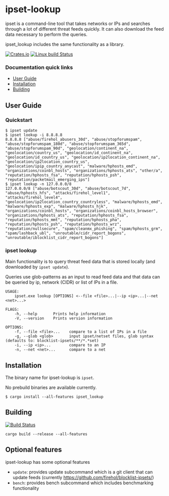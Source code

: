 # ipset-lookup

ipset is a command-line tool that takes networks or IPs and searches through a lot of different threat feeds quickly.
It can also download the feed data necessary to perform the queries.

ipset_lookup includes the same functionality as a library.

[![Crates.io](https://img.shields.io/crates/v/ipset_lookup)](https://crates.io/crates/ipset_lookup)
[![Linux build Status](https://travis-ci.org/tanelikaivola/ipset-lookup.svg)](https://travis-ci.org/tanelikaivola/ipset-lookup)

### Documentation quick links

* [User Guide](#user-guide)
* [Installation](#installation)
* [Building](#building)

## User Guide

### Quickstart

```
$ ipset update
$ ipset lookup -i 8.8.8.8
8.8.8.8 ["abuse/firehol_abusers_30d", "abuse/stopforumspam", "abuse/stopforumspam_180d", "abuse/stopforumspam_365d", "abuse/stopforumspam_90d", "geolocation/continent_na", "geolocation/country_us", "geolocation/id_continent_na", "geolocation/id_country_us", "geolocation/ip2location_continent_na", "geolocation/ip2location_country_us", "geolocation/ipip_country_anycast", "malware/hphosts_emd", "organizations/coinbl_hosts", "organizations/hphosts_ats", "other/a", "reputation/hphosts_fsa", "reputation/hphosts_psh", "reputation/packetmail_emerging_ips"]
$ ipset lookup -n 127.0.0.0/8
127.0.0.0/8 ["abuse/botscout_30d", "abuse/botscout_7d", "abuse/hphosts_hfs", "attacks/firehol_level1", "attacks/firehol_level4", "geolocation/ip2location_country_countryless", "malware/hphosts_emd", "malware/hphosts_exp", "malware/hphosts_hjk", "organizations/coinbl_hosts", "organizations/coinbl_hosts_browser", "organizations/hphosts_ats", "reputation/hphosts_fsa", "reputation/hphosts_mmt", "reputation/hphosts_pha", "reputation/hphosts_psh", "reputation/hphosts_wrz", "reputation/nullsecure", "spam/cleanmx_phishing", "spam/hphosts_grm", "spam/lashback_ubl", "unroutable/cidr_report_bogons", "unroutable/iblocklist_cidr_report_bogons"]
```

### ipset lookup

Main functionality is to query threat feed data that is stored locally (and downloaded by `ipset update`).

Queries use glob-patterns as an input to read feed data and that data can be queried by ip, network (CIDR) or list of IPs in a file.

```
USAGE:
    ipset.exe lookup [OPTIONS] <--file <file>...|--ip <ip>...|--net <net>...>

FLAGS:
    -h, --help       Prints help information
    -V, --version    Prints version information

OPTIONS:
    -f, --file <file>...    compare to a list of IPs in a file
    -g, --glob <glob>       input ipset/netset files, glob syntax (defaults to: blocklist-ipsets/**/*.*set)
    -i, --ip <ip>...        compare to an IP
    -n, --net <net>...      compare to a net
```

## Installation

The binary name for ipset-lookup is `ipset`.

No prebuild binaries are available currently.

```
$ cargo install --all-features ipset_lookup
```

## Building

[![Build Status](https://travis-ci.org/tanelikaivola/ipset-lookup.svg)](https://travis-ci.org/tanelikaivola/ipset-lookup)

```
cargo build --release --all-features
```

## Optional features

ipset-lookup has some optional features

- `update`: provides update subcommand which is a git client that can update feeds (currently https://github.com/firehol/blocklist-ipsets/)
- `bench`: provides bench subcommand which includes benchmarking functionality

